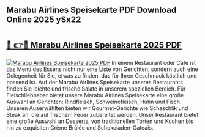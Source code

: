 ## Marabu Airlines Speisekarte PDF Download Online 2025 ySx22

# <h2><a href="http://gc8q795.nevu.top/?p=Marabu+Airlines+Speisekarte">🔗 👉🔴 Marabu Airlines Speisekarte 2025 PDF</a></h2>

[![Marabu Airlines Speisekarte 2025 PDF](https://i.imgur.com/dBaPXMq.png)](http://gc8q795.nevu.top/?p=Marabu+Airlines+Speisekarte)
In einem Restaurant oder Café ist das Menü des Essens nicht nur eine Liste von Gerichten, sondern auch eine Gelegenheit für Sie, etwas zu finden, das für Ihren Geschmack köstlich und passend ist. Auf der Marabu Airlines Speisekarte unseres Restaurants finden Sie leichte und frische Salate in unserem speziellen Bereich. Für Fleischliebhaber bietet unsere Marabu Airlines Speisekarte eine große Auswahl an Gerichten: Rindfleisch, Schweinefleisch, Huhn und Fisch. Unseren Auserwählten bieten wir Gourmet-Gerichte wie Schaschlik und Steak an, die auf frischem Feuer zubereitet werden. Unser Restaurant bietet eine große Auswahl an Desserts, von traditionellen Torten und Kuchen bis hin zu exquisiten Crème Brûlée und Schokoladen-Gateais.
